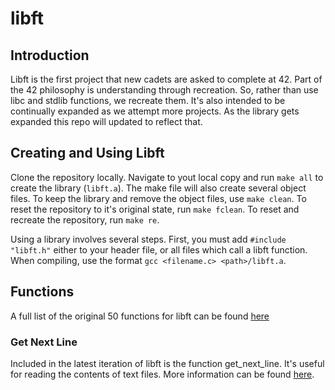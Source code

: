 # libft

Introduction
------------

Libft is the first project that new cadets are asked to complete at 42. Part of the 42 philosophy is understanding through recreation. So, rather than use libc and stdlib functions, we recreate them. It's also intended to be continually expanded as we attempt more projects. As the library gets expanded this repo will updated to reflect that.

Creating and Using Libft
----------------------------------

Clone the repository locally. Navigate to yout local copy and run `make all` to create the library (`libft.a`). The make file will also create several object files. To keep the library and remove the object files, use `make clean`. To reset the repository to it's original state, run `make fclean`. To reset and recreate the repository, run `make re`. 

Using a library  involves several steps. First, you must add `#include "libft.h"` either to your header file, or all files which  call a libft function. When compiling, use the format `gcc <filename.c> <path>/libft.a`.

Functions
---------
A full list of the original 50 functions for libft can be found [here](https://cdn.intra.42.fr/pdf/pdf/775/libft.en.pdf)

### Get Next Line
Included in the latest iteration of libft is the function get_next_line. It's useful for reading the contents of text files. More information can be found [here](https://github.com/raovinnakota/get_next_line).

